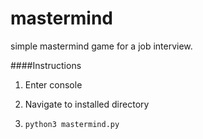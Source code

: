 # mastermind

simple mastermind game for a job interview.

####Instructions

1. Enter console

2. Navigate to installed directory

3. ```python3 mastermind.py```

